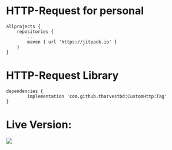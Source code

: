 # HTTP-Request for personal
 
	allprojects {
		repositories {
			...
			maven { url 'https://jitpack.io' }
		}
	}

# HTTP-Request Library

	dependencies {
	        implementation 'com.github.tharvestbd:CustomHttp:Tag'
	}

# Live Version: 
[![](https://jitpack.io/v/tharvestbd/CustomHttp.svg)](https://jitpack.io/#tharvestbd/CustomHttp)

